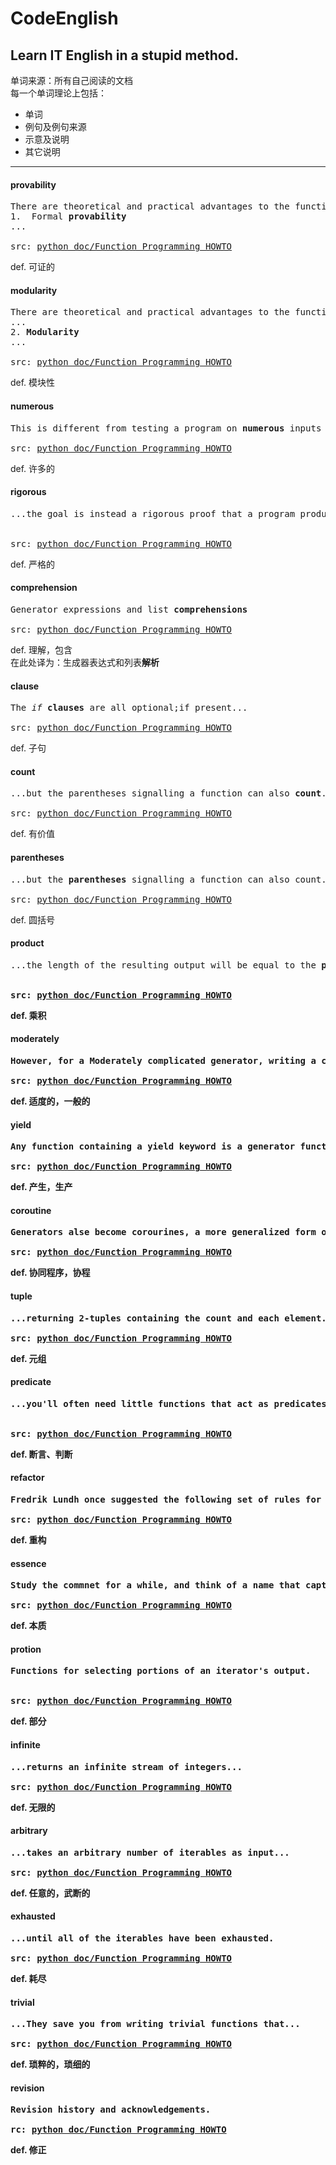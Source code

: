 # CodeEnglish
Learn IT English in a stupid method.
--------
单词来源：所有自己阅读的文档  
每一个单词理论上包括：
  
+  单词
+  例句及例句来源
+  示意及说明
+  其它说明
--------

#### provability

<pre>
There are theoretical and practical advantages to the function style:
1.  Formal <b>provability</b>
...

src: <a href="https://docs.python.org/2/howto/functional.html">python doc/Function Programming HOWTO</a>
</pre>

def. 可证的

#### modularity 

<pre>
There are theoretical and practical advantages to the function style:
...
2. <b>Modularity</b>
...

src: <a href="https://docs.python.org/2/howto/functional.html">python doc/Function Programming HOWTO</a>
</pre>

def. 模块性

#### numerous

<pre>
This is different from testing a program on <b>numerous</b> inputs and concluding ths its output is usually correct....

src: <a href="https://docs.python.org/2/howto/functional.html">python doc/Function Programming HOWTO</a>
</pre>

def. 许多的

#### rigorous

<pre>
...the goal is instead a rigorous proof that a program produces the right result for all possible inputs.


src: <a href="https://docs.python.org/2/howto/functional.html">python doc/Function Programming HOWTO</a>
</pre>

def. 严格的

#### comprehension

<pre>
Generator expressions and list <b>comprehensions</b>

src: <a href="https://docs.python.org/2/howto/functional.html">python doc/Function Programming HOWTO</a>
</pre> 

def. 理解，包含  
在此处译为：生成器表达式和列表<b>解析</b>

#### clause

<pre>
The <i>if</i> <b>clauses</b> are all optional;if present...

src: <a href="https://docs.python.org/2/howto/functional.html">python doc/Function Programming HOWTO</a>
</pre>

def. 子句

#### count 

<pre>
...but the parentheses signalling a function can also <b>count</b>.

src: <a href="https://docs.python.org/2/howto/functional.html">python doc/Function Programming HOWTO</a>
</pre>

def. 有价值

#### parentheses

<pre>
...but the <b>parentheses</b> signalling a function can also count.

src: <a href="https://docs.python.org/2/howto/functional.html">python doc/Function Programming HOWTO</a>
</pre>

def. 圆括号

#### product

<pre>
...the length of the resulting output will be equal to the <b>product<b> of the lengths of all the sequences.


src: <a href="https://docs.python.org/2/howto/functional.html">python doc/Function Programming HOWTO</a>
</pre>

def. 乘积

#### moderately
<pre>
However, for a <b>Moderately</b> complicated generator, writing a corresponding class can be musch messier.

src: <a href="https://docs.python.org/2/howto/functional.html">python doc/Function Programming HOWTO</a>
</pre>

def. 适度的，一般的

#### yield

<pre>
Any function containing a <b>yield</b> keyword is a generator function...

src: <a href="https://docs.python.org/2/howto/functional.html">python doc/Function Programming HOWTO</a>
</pre>

def. 产生，生产

#### coroutine
<pre>
Generators alse become <b>corourines</b>, a more generalized form of subroutines.	

src: <a href="https://docs.python.org/2/howto/functional.html">python doc/Function Programming HOWTO</a>
</pre>

def. 协同程序，协程

#### tuple
<pre>
...returning 2-<b>tuples</b> containing the count and each element.

src: <a href="https://docs.python.org/2/howto/functional.html">python doc/Function Programming HOWTO</a>
</pre>

def. 元组

#### predicate
<pre>
...you'll often need little functions that act as predicates or...


src: <a href="https://docs.python.org/2/howto/functional.html">python doc/Function Programming HOWTO</a>
</pre>

def. 断言、判断

#### refactor
<pre>
Fredrik Lundh once suggested the following set of rules for <b>refactoring</b> uses of <i>lambda</i>...

src: <a href="https://docs.python.org/2/howto/functional.html">python doc/Function Programming HOWTO</a>
</pre>

def. 重构

#### essence
<pre>
Study the commnet for a while, and think of a name that captures the essence of the comment.

src: <a href="https://docs.python.org/2/howto/functional.html">python doc/Function Programming HOWTO</a>
</pre>

def. 本质

#### protion
<pre>
Functions for selecting portions of an iterator's output.


src: <a href="https://docs.python.org/2/howto/functional.html">python doc/Function Programming HOWTO</a>
</pre>

def. 部分

#### infinite
<pre>
...returns an <b>infinite</b> stream of integers...

src: <a href="https://docs.python.org/2/howto/functional.html">python doc/Function Programming HOWTO</a>
</pre>

def. 无限的  

#### arbitrary
<pre>
...takes an <b>arbitrary</b> number of iterables as input...

src: <a href="https://docs.python.org/2/howto/functional.html">python doc/Function Programming HOWTO</a>
</pre>

def. 任意的，武断的  

#### exhausted
<pre>
...until all of the iterables have been exhausted.

src: <a href="https://docs.python.org/2/howto/functional.html">python doc/Function Programming HOWTO</a>
</pre>

def.  耗尽

#### trivial 

<pre>
...They save you from writing <b>trivial</b> functions that...

src: <a href="https://docs.python.org/2/howto/functional.html">python doc/Function Programming HOWTO</a>
</pre>

def. 琐粹的，琐细的  

#### revision
<pre>
Revision history and acknowledgements.

rc: <a href="https://docs.python.org/2/howto/functional.html">python doc/Function Programming HOWTO</a>
</pre>

def. 修正